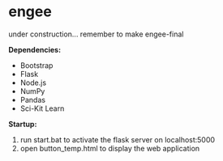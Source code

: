 # engee
under construction... remember to make engee-final

**Dependencies:**
* Bootstrap
* Flask
* Node.js
* NumPy
* Pandas
* Sci-Kit Learn

**Startup:**
1. run start.bat to activate the flask server on localhost:5000
2. open button_temp.html to display the web application

